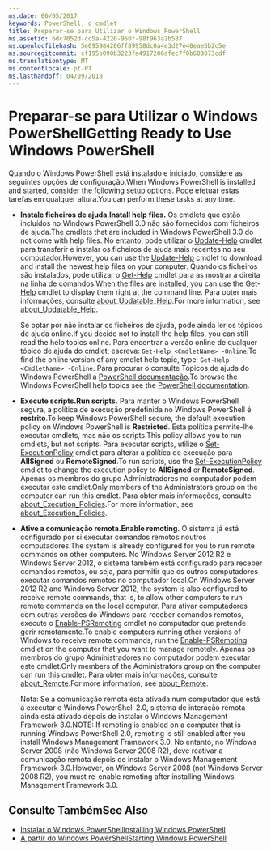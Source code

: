```yaml
---
ms.date: 06/05/2017
keywords: PowerShell, o cmdlet
title: Preparar-se para Utilizar o Windows PowerShell
ms.assetid: 6dc7052d-cc5a-4220-950f-98f963a2b587
ms.openlocfilehash: 5e095984286ff89958dc0a4e3d27e40eae5b2c5e
ms.sourcegitcommit: cf195b090b3223fa4917206dfec7f0b603873cdf
ms.translationtype: MT
ms.contentlocale: pt-PT
ms.lasthandoff: 04/09/2018
---
```

# <a name="getting-ready-to-use-windows-powershell"></a><span data-ttu-id="72440-103">Preparar-se para Utilizar o Windows PowerShell</span><span class="sxs-lookup"><span data-stu-id="72440-103">Getting Ready to Use Windows PowerShell</span></span>
<span data-ttu-id="72440-104">Quando o Windows PowerShell está instalado e iniciado, considere as seguintes opções de configuração.</span><span class="sxs-lookup"><span data-stu-id="72440-104">When Windows PowerShell is installed and started, consider the following setup options.</span></span> <span data-ttu-id="72440-105">Pode efetuar estas tarefas em qualquer altura.</span><span class="sxs-lookup"><span data-stu-id="72440-105">You can perform these tasks at any time.</span></span>

- <span data-ttu-id="72440-106">**Instale ficheiros de ajuda.**</span><span class="sxs-lookup"><span data-stu-id="72440-106">**Install help files.**</span></span> <span data-ttu-id="72440-107">Os cmdlets que estão incluídos no Windows PowerShell 3.0 não são fornecidos com ficheiros de ajuda.</span><span class="sxs-lookup"><span data-stu-id="72440-107">The cmdlets that are included in Windows PowerShell 3.0 do not come with help files.</span></span> <span data-ttu-id="72440-108">No entanto, pode utilizar o [Update-Help](/powershell/module/microsoft.powershell.core/update-help) cmdlet para transferir e instalar os ficheiros de ajuda mais recentes no seu computador.</span><span class="sxs-lookup"><span data-stu-id="72440-108">However, you can use the [Update-Help](/powershell/module/microsoft.powershell.core/update-help) cmdlet to download and install the newest help files on your computer.</span></span> <span data-ttu-id="72440-109">Quando os ficheiros são instalados, pode utilizar o [Get-Help](/powershell/module/microsoft.powershell.core/get-help) cmdlet para as mostrar à direita na linha de comandos.</span><span class="sxs-lookup"><span data-stu-id="72440-109">When the files are installed, you can use the [Get-Help](/powershell/module/microsoft.powershell.core/get-help) cmdlet to display them right at the command line.</span></span> <span data-ttu-id="72440-110">Para obter mais informações, consulte [about_Updatable_Help](/powershell/module/microsoft.powershell.core/about/about_updatable_help).</span><span class="sxs-lookup"><span data-stu-id="72440-110">For more information, see [about_Updatable_Help](/powershell/module/microsoft.powershell.core/about/about_updatable_help).</span></span>

    <span data-ttu-id="72440-111">Se optar por não instalar os ficheiros de ajuda, pode ainda ler os tópicos de ajuda online.</span><span class="sxs-lookup"><span data-stu-id="72440-111">If you decide not to install the help files, you can still read the help topics online.</span></span> <span data-ttu-id="72440-112">Para encontrar a versão online de qualquer tópico de ajuda do cmdlet, escreva: `Get-Help <CmdletName> -Online`.</span><span class="sxs-lookup"><span data-stu-id="72440-112">To find the online version of any cmdlet help topic, type: `Get-Help <CmdletName> -Online`.</span></span> <span data-ttu-id="72440-113">Para procurar o consulte Tópicos de ajuda do Windows PowerShell a [PowerShell documentação](/powershell/scripting).</span><span class="sxs-lookup"><span data-stu-id="72440-113">To browse the Windows PowerShell help topics see the [PowerShell documentation](/powershell/scripting).</span></span>

- <span data-ttu-id="72440-114">**Execute scripts.**</span><span class="sxs-lookup"><span data-stu-id="72440-114">**Run scripts.**</span></span> <span data-ttu-id="72440-115">Para manter o Windows PowerShell segura, a política de execução predefinida no Windows PowerShell é **restrito**.</span><span class="sxs-lookup"><span data-stu-id="72440-115">To keep Windows PowerShell secure, the default execution policy on Windows PowerShell is **Restricted**.</span></span> <span data-ttu-id="72440-116">Esta política permite-lhe executar cmdlets, mas não os scripts.</span><span class="sxs-lookup"><span data-stu-id="72440-116">This policy allows you to run cmdlets, but not scripts.</span></span> <span data-ttu-id="72440-117">Para executar scripts, utilize o [Set-ExecutionPolicy](/powershell/module/microsoft.powershell.security/set-executionpolicy) cmdlet para alterar a política de execução para **AllSigned** ou **RemoteSigned**.</span><span class="sxs-lookup"><span data-stu-id="72440-117">To run scripts, use the [Set-ExecutionPolicy](/powershell/module/microsoft.powershell.security/set-executionpolicy) cmdlet to change the execution policy to **AllSigned** or **RemoteSigned**.</span></span> <span data-ttu-id="72440-118">Apenas os membros do grupo Administradores no computador podem executar este cmdlet.</span><span class="sxs-lookup"><span data-stu-id="72440-118">Only members of the Administrators group on the computer can run this cmdlet.</span></span> <span data-ttu-id="72440-119">Para obter mais informações, consulte [about_Execution_Policies](/powershell/module/microsoft.powershell.core/about/about_execution_policies).</span><span class="sxs-lookup"><span data-stu-id="72440-119">For more information, see [about_Execution_Policies](/powershell/module/microsoft.powershell.core/about/about_execution_policies).</span></span>

- <span data-ttu-id="72440-120">**Ative a comunicação remota.**</span><span class="sxs-lookup"><span data-stu-id="72440-120">**Enable remoting.**</span></span> <span data-ttu-id="72440-121">O sistema já está configurado por si executar comandos remotos noutros computadores.</span><span class="sxs-lookup"><span data-stu-id="72440-121">The system is already configured for you to run remote commands on other computers.</span></span> <span data-ttu-id="72440-122">No Windows Server 2012 R2 e Windows Server 2012, o sistema também está configurado para receber comandos remotos, ou seja, para permitir que os outros computadores executar comandos remotos no computador local.</span><span class="sxs-lookup"><span data-stu-id="72440-122">On Windows Server 2012 R2 and Windows Server 2012, the system is also configured to receive remote commands, that is, to allow other computers to run remote commands on the local computer.</span></span> <span data-ttu-id="72440-123">Para ativar computadores com outras versões do Windows para receber comandos remotos, execute o [Enable-PSRemoting](/powershell/module/microsoft.powershell.core/enable-psremoting) cmdlet no computador que pretende gerir remotamente.</span><span class="sxs-lookup"><span data-stu-id="72440-123">To enable computers running other versions of Windows to receive remote commands, run the [Enable-PSRemoting](/powershell/module/microsoft.powershell.core/enable-psremoting) cmdlet on the computer that you want to manage remotely.</span></span> <span data-ttu-id="72440-124">Apenas os membros do grupo Administradores no computador podem executar este cmdlet.</span><span class="sxs-lookup"><span data-stu-id="72440-124">Only members of the Administrators group on the computer can run this cmdlet.</span></span> <span data-ttu-id="72440-125">Para obter mais informações, consulte [about_Remote](/powershell/module/microsoft.powershell.core/about/about_remote).</span><span class="sxs-lookup"><span data-stu-id="72440-125">For more information, see [about_Remote](/powershell/module/microsoft.powershell.core/about/about_remote).</span></span>

    <span data-ttu-id="72440-126">Nota: Se a comunicação remota está ativada num computador que está a executar o Windows PowerShell 2.0, sistema de interação remota ainda está ativado depois de instalar o Windows Management Framework 3.0.</span><span class="sxs-lookup"><span data-stu-id="72440-126">NOTE: If remoting is enabled on a computer that is running Windows PowerShell 2.0, remoting is still enabled after you install Windows Management Framework 3.0.</span></span> <span data-ttu-id="72440-127">No entanto, no Windows Server 2008 (não Windows Server 2008 R2), deve reativar a comunicação remota depois de instalar o Windows Management Framework 3.0.</span><span class="sxs-lookup"><span data-stu-id="72440-127">However, on Windows Server 2008 (not Windows Server 2008 R2), you must re-enable remoting after installing Windows Management Framework 3.0.</span></span>

## <a name="see-also"></a><span data-ttu-id="72440-128">Consulte Também</span><span class="sxs-lookup"><span data-stu-id="72440-128">See Also</span></span>
- [<span data-ttu-id="72440-129">Instalar o Windows PowerShell</span><span class="sxs-lookup"><span data-stu-id="72440-129">Installing Windows PowerShell</span></span>](../setup/Installing-Windows-PowerShell.md)
- [<span data-ttu-id="72440-130">A partir do Windows PowerShell</span><span class="sxs-lookup"><span data-stu-id="72440-130">Starting Windows PowerShell</span></span>](/powershell/scripting/setup/starting-windows-powershell)